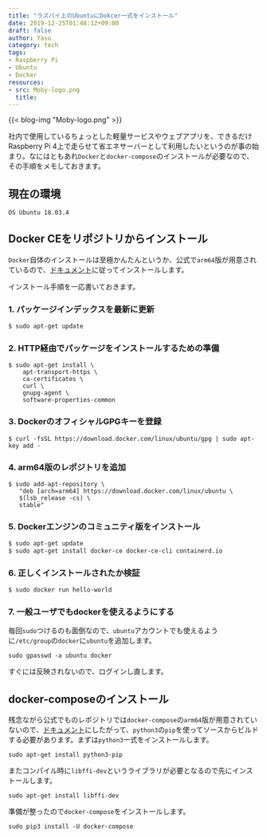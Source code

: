 ```yaml
---
title: "ラズパイ上のUbuntuにDokcer一式をインストール"
date: 2019-12-25T01:48:12+09:00
draft: false
author: Yasu
category: tech
tags:
- Raspberry Pi
- Ubuntu
- Docker
resources:
- src: Moby-logo.png
  title: 
---
```

{{< blog-img "Moby-logo.png" >}}

社内で使用しているちょっとした軽量サービスやウェブアプリを、できるだけRaspberry Pi 4上で走らせて省エネサーバーとして利用したいというのが事の始まり。なにはともあれ`Docker`と`docker-compose`のインストールが必要なので、その手順をメモしておきます。

## 現在の環境

```
OS Ubuntu 18.03.4
```

## Docker CEをリポジトリからインストール

`Docker`自体のインストールは至極かんたんというか、公式で`arm64`版が用意されているので、[ドキュメント](https://docs.docker.com/install/linux/docker-ce/ubuntu/)に従ってインストールします。

インストール手順を一応書いておきます。

### 1. パッケージインデックスを最新に更新

```bash
$ sudo apt-get update
```

### 2. HTTP経由でパッケージをインストールするための準備

```
$ sudo apt-get install \
    apt-transport-https \
    ca-certificates \
    curl \
    gnupg-agent \
    software-properties-common
```

### 3. DockerのオフィシャルGPGキーを登録

```
$ curl -fsSL https://download.docker.com/linux/ubuntu/gpg | sudo apt-key add -
```

### 4. arm64版のレポジトリを追加

```
$ sudo add-apt-repository \
   "deb [arch=arm64] https://download.docker.com/linux/ubuntu \
   $(lsb_release -cs) \
   stable"
```

### 5. Dockerエンジンのコミュニティ版をインストール

```bash
$ sudo apt-get update
$ sudo apt-get install docker-ce docker-ce-cli containerd.io
```

### 6. 正しくインストールされたか検証

```bash
$ sudo docker run hello-world
```

### 7. 一般ユーザでもdockerを使えるようにする

毎回`sudo`つけるのも面倒なので、`ubuntu`アカウントでも使えるように`/etc/group`の`docker`に`ubuntu`を追加します。

```
sudo gpasswd -a ubuntu docker
```

すぐには反映されないので、ログインし直します。

## docker-composeのインストール

残念ながら公式でものレポジトリでは`docker-compose`の`arm64`版が用意されていないので、[ドキュメント](https://docs.docker.com/compose/install/#install-using-pip)にしたがって、`python3`の`pip`を使ってソースからビルドする必要があります。まずは`python3`一式をインストールします。

```
sudo apt-get install python3-pip
```

またコンパイル時に`libffi-dev`というライブラリが必要となるので先にインストールします。

```
sudo apt-get install libffi-dev
```

準備が整ったので`docker-compose`をインストールします。

```
sudo pip3 install -U docker-compose
```

